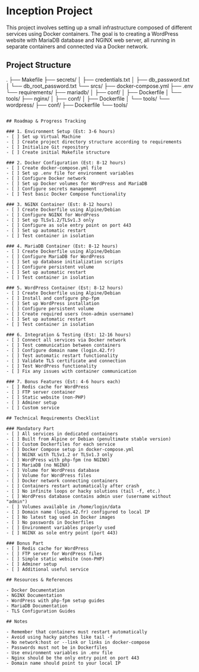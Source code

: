 # Inception Project

This project involves setting up a small infrastructure composed of different services using Docker containers. The goal is to creating a WordPress website with MariaDB database and NGINX web server, all running in separate containers and connected via a Docker network.

## Project Structure
.
├── Makefile
├── secrets/
│   ├── credentials.txt
│   ├── db_password.txt
│   └── db_root_password.txt
└── srcs/
    ├── docker-compose.yml
    ├── .env
    └── requirements/
        ├── mariadb/
        │   ├── conf/
        │   ├── Dockerfile
        │   └── tools/
        ├── nginx/
        │   ├── conf/
        │   ├── Dockerfile
        │   └── tools/
        └── wordpress/
            ├── conf/
            ├── Dockerfile
            └── tools/
```

## Roadmap & Progress Tracking

### 1. Environment Setup (Est: 3-6 hours)
- [ ] Set up Virtual Machine
- [ ] Create project directory structure according to requirements
- [ ] Initialize Git repository
- [ ] Create initial Makefile structure

### 2. Docker Configuration (Est: 8-12 hours)
- [ ] Create docker-compose.yml file
- [ ] Set up .env file for environment variables
- [ ] Configure Docker network
- [ ] Set up Docker volumes for WordPress and MariaDB
- [ ] Configure secrets management
- [ ] Test basic Docker Compose functionality

### 3. NGINX Container (Est: 8-12 hours)
- [ ] Create Dockerfile using Alpine/Debian
- [ ] Configure NGINX for WordPress
- [ ] Set up TLSv1.2/TLSv1.3 only
- [ ] Configure as sole entry point on port 443
- [ ] Set up automatic restart
- [ ] Test container in isolation

### 4. MariaDB Container (Est: 8-12 hours)
- [ ] Create Dockerfile using Alpine/Debian
- [ ] Configure MariaDB for WordPress
- [ ] Set up database initialization scripts
- [ ] Configure persistent volume
- [ ] Set up automatic restart
- [ ] Test container in isolation

### 5. WordPress Container (Est: 8-12 hours)
- [ ] Create Dockerfile using Alpine/Debian
- [ ] Install and configure php-fpm
- [ ] Set up WordPress installation
- [ ] Configure persistent volume
- [ ] Create required users (non-admin username)
- [ ] Set up automatic restart
- [ ] Test container in isolation

### 6. Integration & Testing (Est: 12-16 hours)
- [ ] Connect all services via Docker network
- [ ] Test communication between containers
- [ ] Configure domain name (login.42.fr)
- [ ] Test automatic restart functionality
- [ ] Validate TLS certificate and connection
- [ ] Test WordPress functionality
- [ ] Fix any issues with container communication

### 7. Bonus Features (Est: 4-6 hours each)
- [ ] Redis cache for WordPress
- [ ] FTP server container
- [ ] Static website (non-PHP)
- [ ] Adminer setup
- [ ] Custom service

## Technical Requirements Checklist

### Mandatory Part
- [ ] All services in dedicated containers
- [ ] Built from Alpine or Debian (penultimate stable version)
- [ ] Custom Dockerfiles for each service
- [ ] Docker Compose setup in docker-compose.yml
- [ ] NGINX with TLSv1.2 or TLSv1.3 only
- [ ] WordPress with php-fpm (no NGINX)
- [ ] MariaDB (no NGINX)
- [ ] Volume for WordPress database
- [ ] Volume for WordPress files
- [ ] Docker network connecting containers
- [ ] Containers restart automatically after crash
- [ ] No infinite loops or hacky solutions (tail -f, etc.)
- [ ] WordPress database contains admin user (username without "admin")
- [ ] Volumes available in /home/login/data
- [ ] Domain name (login.42.fr) configured to local IP
- [ ] No latest tag used in Docker images
- [ ] No passwords in Dockerfiles
- [ ] Environment variables properly used
- [ ] NGINX as sole entry point (port 443)

### Bonus Part
- [ ] Redis cache for WordPress
- [ ] FTP server for WordPress files
- [ ] Simple static website (non-PHP)
- [ ] Adminer setup
- [ ] Additional useful service

## Resources & References

- Docker Documentation
- NGINX Documentation
- WordPress with php-fpm setup guides
- MariaDB Documentation
- TLS Configuration Guides

## Notes

- Remember that containers must restart automatically
- Avoid using hacky patches like tail -f
- No network:host or --link or links in docker-compose
- Passwords must not be in Dockerfiles
- Use environment variables in .env file
- Nginx should be the only entry point on port 443
- Domain name should point to your local IP
